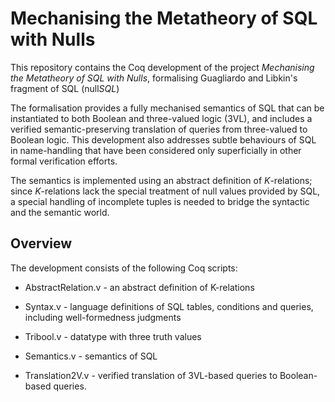 # Mechanising the Metatheory of SQL with Nulls

This repository contains the Coq development of the project *Mechanising the Metatheory of SQL with Nulls*, formalising Guagliardo and Libkin's fragment of SQL (null*SQL*)

The formalisation provides a fully mechanised semantics of SQL that can be instantiated to both Boolean and three-valued logic (3VL), and includes a verified semantic-preserving translation of queries from three-valued to Boolean logic.
This development also addresses subtle behaviours of SQL in name-handling that have been considered only superficially in other formal verification efforts.

The semantics is implemented using an abstract definition of $K$-relations; since $K$-relations lack the special treatment of null values provided by SQL, a special handling of incomplete tuples is needed to bridge the syntactic and the semantic world.

## Overview
The development consists of the following Coq scripts:

* AbstractRelation.v - an abstract definition of K-relations

* Syntax.v - language definitions of SQL tables, conditions and queries,
  including well-formedness judgments

* Tribool.v - datatype with three truth values

* Semantics.v - semantics of SQL

* Translation2V.v - verified translation of 3VL-based queries to Boolean-based
  queries.
